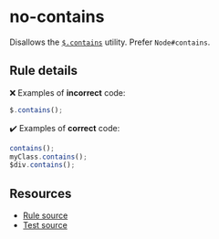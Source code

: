 # no-contains

Disallows the [`$.contains`](https://api.jquery.com/jQuery.contains/) utility. Prefer `Node#contains`.

## Rule details

❌ Examples of **incorrect** code:
```js
$.contains();
```

✔️ Examples of **correct** code:
```js
contains();
myClass.contains();
$div.contains();
```

## Resources

* [Rule source](/src/rules/no-contains.js)
* [Test source](/src/tests/no-contains.js)

